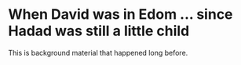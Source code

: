 # When David was in Edom ... since Hadad was still a little child

This is background material that happened long before.

